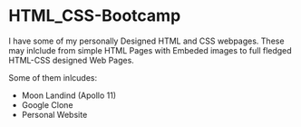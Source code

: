 # HTML_CSS-Bootcamp

I have some of my personally Designed HTML and CSS webpages.
These may inlclude from simple HTML Pages with Embeded images to full fledged HTML-CSS designed Web Pages.

Some of them inlcudes:
- Moon Landind (Apollo 11)
- Google Clone
- Personal Website
